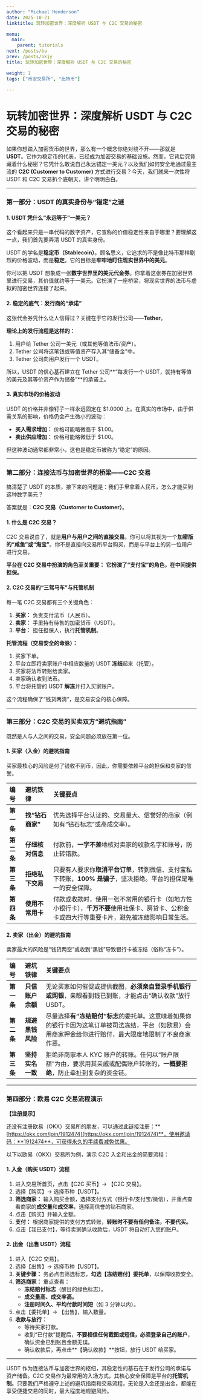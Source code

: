 ```yaml
---
author: "Michael Henderson"
date: 2025-10-21
linktitle: 玩转加密世界：深度解析 USDT 与 C2C 交易的秘密

menu:
  main:
    parent: tutorials
next: /posts/ba
prev: /posts/okjy
title: 玩转加密世界：深度解析 USDT 与 C2C 交易的秘密

weight: 1
tags: ["币安交易所", "比特币"]

---
```

# 玩转加密世界：深度解析 USDT 与 C2C 交易的秘密

如果你想踏入加密货币的世界，那么有一个概念你绝对绕不开——那就是 **USDT**。它作为稳定币的代表，已经成为加密交易的基础设施。然而，它背后究竟藏着什么秘密？它凭什么敢说自己永远锚定一美元？以及我们如何安全地通过最主流的 **C2C (Customer to Customer)** 方式进行交易？今天，我们就来一次性将 USDT 和 C2C 交易扒个底朝天，讲个明明白白。

---

### 第一部分：USDT 的真实身份与“锚定”之谜

#### 1. USDT 凭什么“永远等于”一美元？

这个看起来只是一串代码的数字资产，它宣称的价值稳定性来自于哪里？要理解这一点，我们首先要弄清 USDT 的真实身份。

USDT 的学名是**稳定币（Stablecoin）**。顾名思义，它追求的不是像比特币那样剧烈的价格波动，而是**稳定**。它的目标是**牢牢地盯住现实世界中的美元**。

你可以把 USDT 想象成一张**数字世界里的美元代金券**。你拿着这张券在加密世界里进行交易，其价值就约等于一美元。它扮演了一座桥梁，将现实世界的法币与虚拟的加密世界连接了起来。

#### 2. 稳定的底气：发行商的“承诺”

这张代金券凭什么让人信得过？关键在于它的发行公司——**Tether**。

**理论上的发行流程是这样的：**

1.  用户给 Tether 公司一美元（或其他等值法币/资产）。
2.  Tether 公司将这笔钱或等值资产存入其“储备金”中。
3.  Tether 公司向用户发行一个 USDT。

所以，USDT 的信心基石建立在 Tether 公司**“每发行一个 USDT，就持有等值的美元及其等价资产作为储备”**的承诺上。

#### 3. 真实市场的价格波动

USDT 的价格并非像钉子一样永远固定在 $1.0000 上。在真实的市场中，由于供需关系的影响，价格仍会产生微小的波动：

* **买入需求增加：** 价格可能略微高于 $1.00。
* **卖出供应增加：** 价格可能略微低于 $1.00。

但这种波动通常都非常小，这也是稳定币被称为“稳定”的原因。

---

### 第二部分：连接法币与加密世界的桥梁——C2C 交易

搞清楚了 USDT 的本质，接下来的问题是：我们手里拿着人民币，怎么才能买到这种数字美元？

答案就是：**C2C 交易（Customer to Customer）**。

#### 1. 什么是 C2C 交易？

C2C 交易说白了，就是**用户与用户之间的直接交易**。你可以将其视为一个**加密版的“咸鱼”或“淘宝”**。你不是直接向交易所平台购买，而是与平台上的另一位用户进行交易。

**平台在 C2C 交易中扮演的角色至关重要：** **它扮演了“支付宝”的角色，在中间提供担保。**

#### 2. C2C 交易的“三驾马车”与托管机制

每一笔 C2C 交易都有三个关键角色：

1.  **买家：** 负责支付法币（人民币）。
2.  **卖家：** 手里持有待售的加密货币（USDT）。
3.  **平台：** 担任担保人，执行**托管机制**。

**托管流程（交易安全的命脉）：**

1.  买家下单。
2.  平台立即将卖家账户中相应数量的 USDT **冻结**起来（托管）。
3.  买家将法币转账给卖家。
4.  卖家确认收到法币。
5.  平台将托管的 USDT **解冻**并打入买家账户。

这个流程确保了“钱货两清”，是交易安全的核心保障。

---

### 第三部分：C2C 交易的买卖双方“避坑指南”

既然是人与人之间的交易，安全问题必须放在第一位。

#### 1. 买家（入金）的避坑指南

买家最核心的风险是付了钱收不到币，因此，你需要依赖平台的担保和卖家的信誉。

| 编号 | 避坑铁律 | 关键要点 |
| :--- | :--- | :--- |
| **第一条** | **找“钻石商家”** | 优先选择平台认证的、交易量大、信誉好的商家（例如有“钻石标志”或高成交率）。 |
| **第二条** | **仔细核对信息** | 付款前，**一字不差**地核对卖家的收款名字和账号，防止转错款。 |
| **第三条** | **拒绝私下交易** | 只要有人要求你**取消平台订单**，转到微信、支付宝私下转账，**100% 是骗子**，坚决拒绝。平台的担保是唯一的安全保障。 |
| **第四条** | **使用不常用卡** | 付款或收款时，使用一张不常用的银行卡（如地方性小银行卡），**千万不要**使用社保卡、房贷卡、公积金卡或四大行等重要卡片，避免被冻结影响日常生活。 |

#### 2. 卖家（出金）的避坑指南

卖家最大的风险是“钱货两空”或收到“黑钱”导致银行卡被冻结（俗称“冻卡”）。

| 编号 | 避坑铁律 | 关键要点 |
| :--- | :--- | :--- |
| **第一条** | **只信账户余额** | 无论买家如何催促或提供截图，**必须亲自登录手机银行或网银**，亲眼看到钱已到账，才能点击“确认收款”放行 USDT。 |
| **第二条** | **规避黑钱风险** | 尽量选择**有“冻结赔付”标志**的委托单。这意味着如果你的银行卡因为这笔订单被司法冻结，平台（如欧易）会用商家押金给你进行赔付，最大限度地限制了不良商家作恶。 |
| **第三条** | **坚持实名一致** | 拒绝非商家本人 KYC 账户的转账。任何以“账户限额”为由，要求用其亲戚或配偶账户转账的，**一概要拒绝**，防止牵扯到复杂的资金链。 |

---

### 第四部分：欧易 C2C 交易流程演示

**【注册提示】**

还没有注册欧易（OKX）交易所的朋友，可以通过此链接注册：**[https://okx.com/join/1912474](https://okx.com/join/1912474)**，使用邀请码：**1912474**，可获得永久的手续费减免优惠。

以下以欧易（OKX）交易所为例，演示 C2C 入金和出金的简要流程：

#### 1. 入金（购买 USDT）流程

1.  进入交易所首页，点击【C2C 买币】-> 【C2C 交易】。
2.  选择【购买】-> 选择币种【USDT】。
3.  **筛选商家：** 输入购买金额，选择支付方式（银行卡/支付宝/微信），并重点查看商家的**成交量**和**成交率**，选择高信誉的钻石商家。
4.  点击【购买】并输入金额。
5.  **支付：** 根据商家提供的支付方式转账，**转账时不要有任何备注，不要代买。**
6.  点击【我已支付】，等待卖家确认收款后，USDT 将自动打入您的账户。

#### 2. 出金（出售 USDT）流程

1.  进入【C2C 交易】。
2.  选择【出售】-> 选择币种【USDT】。
3.  **关键步骤：** 务必点击筛选标志，**勾选【冻结赔付】委托单**，以保障收款安全。
4.  **筛选商家：** 重点查看：
    * **冻结赔付标志**（醒目的绿色标志）。
    * **成交量高、成交率高。**
    * **注册时间久、平均付款时间短**（如 3 分钟以内）。
5.  点击【委托单】-> 【出售】，输入数量。
6.  **收款与放行：**
    * 等待买家打款。
    * 收到“已付款”提醒后，**不要相信任何截图或短信，必须登录自己的账户**，确认资金已到账且金额无误。
    * 确认收款后，再点击**【确认收款】**按钮，放行 USDT 给买家。

---

USDT 作为连接法币与加密世界的枢纽，其稳定性的基石在于发行公司的承诺与资产储备。C2C 交易作为最常用的入场方式，其核心安全保障是平台的**托管机制**。只要我们严格遵守上述的避坑指南和交易流程，无论是入金还是出金，都能在享受便捷交易的同时，最大程度地规避风险。